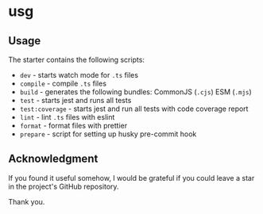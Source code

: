 # usg

## Usage

The starter contains the following scripts:

- `dev` - starts watch mode for `.ts` files
- `compile` - compile `.ts` files
- `build` - generates the following bundles: CommonJS (`.cjs`) ESM (`.mjs`)
- `test` - starts jest and runs all tests
- `test:coverage` - starts jest and run all tests with code coverage report
- `lint` - lint `.ts` files with eslint
- `format` - format files with prettier
- `prepare` - script for setting up husky pre-commit hook

## Acknowledgment

If you found it useful somehow, I would be grateful if you could leave a star in the project's GitHub repository.

Thank you.

